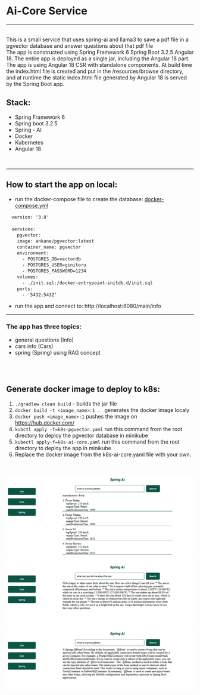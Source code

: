 # Ai-Core Service
<hr>
<br>
This is a small service that uses spring-ai and llama3 to save a pdf file in
a pgvector database and answer questions about that pdf file
<br>
The app is constructed using Spring Framework 6 Spring Boot 3.2.5
Angular 18. The entire app is deployed as a single jar, including the Angular 18 part.
The app is using Angular 18 CSR with standalone components. At build time 
the index.html file is created and put in the /resources/browse directory, and at runtime 
the static index.html file generated by Angular 18 is served by the Spring Boot app.

## Stack:
* Spring Framework 6
* Spring boot 3.2.5
* Spring - AI
* Docker
* Kubernetes
* Angular 18

<br>
<hr>

## How to start the app on local:
* run the docker-compose file to create the database: [docker-compose.yml](docker-compose.yml) 
```
  version: '3.8'

  services:
    pgvector:
    image: ankane/pgvector:latest
    container_name: pgvector
    environment:
      - POSTGRES_DB=vectordb
      - POSTGRES_USER=ginitoru
      - POSTGRES_PASSWORD=1234
    volumes:
      - ./init.sql:/docker-entrypoint-initdb.d/init.sql
    ports:
      - '5432:5432' 
 ```
* run the app and connect to: http://localhost:8080/main/info

<hr>

### The app has three topics:
* general questions (Info)
* cars info (Cars)
* spring (Spring) using RAG concept
<br>
<br>

## Generate docker image to deploy to k8s:
1. ```./gradlew clean build``` - builds the jar file
2. ```docker build -t <image_name>:1 . ``` generates the docker image localy
3. ```docker push <image_name>:1``` pushes the image on https://hub.docker.com/
4. ```kubctl apply -f=k8s-pgvector.yaml``` run this command from the root directory to deploy the pgvector database in minikube
5. ````kubectl apply-f=k8s-ai-core.yaml```` run this command from the root directory to deploy the app in minikube
6. Replace the docker image from the k8s-ai-core.yaml file with your own.
<br>

![cars.png](pictures/cars.png)
![info.png](pictures/info.png)
![springai.png](pictures/springai.png)
